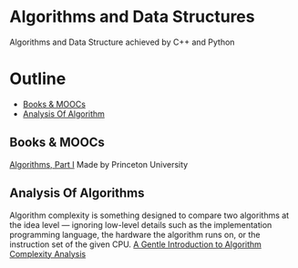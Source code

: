 # Algorithms and Data Structures
Algorithms and Data Structure achieved by C++ and Python

# Outline
- [Books & MOOCs](#Books-&-MOOCs)
- [Analysis Of Algorithm](#Analysis-Of-Algorithm)

## Books & MOOCs
[Algorithms, Part I](https://www.coursera.org/learn/algorithms-part1) Made by Princeton University

## Analysis Of Algorithms
Algorithm complexity is something designed to compare two algorithms at the idea level — ignoring low-level details such as the implementation programming language, the hardware the algorithm runs on, or the instruction set of the given CPU.
[A Gentle Introduction to Algorithm Complexity Analysis](http://discrete.gr/complexity/)
